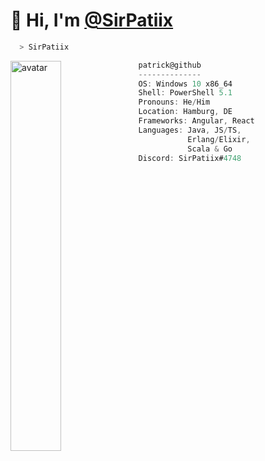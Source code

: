 # :wave: Hi, I'm [@SirPatiix](https://twitter.com/SirPatiix)

``` zsh
  > SirPatiix
```

<img align="left" src="https://i.imgur.com/BhwambR.png" alt="avatar" width="40%" />

``` csharp
patrick@github
--------------
OS: Windows 10 x86_64
Shell: PowerShell 5.1
Pronouns: He/Him
Location: Hamburg, DE
Frameworks: Angular, React
Languages: Java, JS/TS, 
           Erlang/Elixir,
           Scala & Go
Discord: SirPatiix#4748
```
